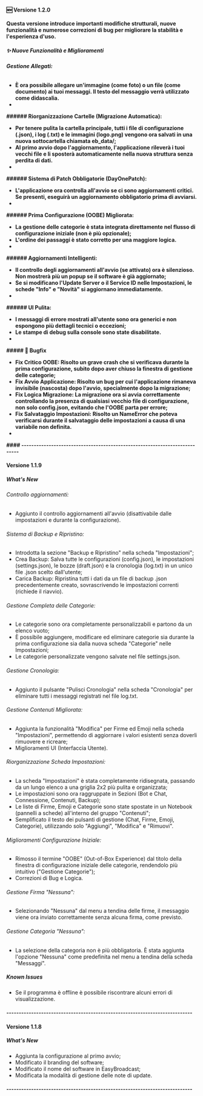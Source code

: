 #### **🆕 Versione 1.2.0**

**Questa versione introduce importanti modifiche strutturali, nuove funzionalità e numerose correzioni di bug per migliorare la stabilità e l'esperienza d'uso.**

##### **✨ Nuove Funzionalità e Miglioramenti**

###### **Gestione Allegati:** 

* **È ora possibile allegare un'immagine (come foto) o un file (come documento) ai tuoi messaggi. Il testo del messaggio verrà utilizzato come didascalia.**
* 
**###### Riorganizzazione Cartelle (Migrazione Automatica):**

* **Per tenere pulita la cartella principale, tutti i file di configurazione (.json), i log (.txt) e le immagini (logo.png) vengono ora salvati in una nuova sottocartella chiamata eb\_data/;**
* **Al primo avvio dopo l'aggiornamento, l'applicazione rileverà i tuoi vecchi file e li sposterà automaticamente nella nuova struttura senza perdita di dati.**
* 
**###### Sistema di Patch Obbligatorie (DayOnePatch):** 

* **L'applicazione ora controlla all'avvio se ci sono aggiornamenti critici. Se presenti, eseguirà un aggiornamento obbligatorio prima di avviarsi.**
* 
**###### Prima Configurazione (OOBE) Migliorata:**

* **La gestione delle categorie è stata integrata direttamente nel flusso di configurazione iniziale (non è più opzionale);**
* **L'ordine dei passaggi è stato corretto per una maggiore logica.**
* 
**###### Aggiornamenti Intelligenti:**

* **Il controllo degli aggiornamenti all'avvio (se attivato) ora è silenzioso. Non mostrerà più un popup se il software è già aggiornato;**
* **Se si modificano l'Update Server o il Service ID nelle Impostazioni, le schede "Info" e "Novità" si aggiornano immediatamente.**
* 
**###### UI Pulita:**

* **I messaggi di errore mostrati all'utente sono ora generici e non espongono più dettagli tecnici o eccezioni;**
* **Le stampe di debug sulla console sono state disabilitate.**
* 
**##### 🐞 Bugfix**

* **Fix Critico OOBE: Risolto un grave crash che si verificava durante la prima configurazione, subito dopo aver chiuso la finestra di gestione delle categorie;**
* **Fix Avvio Applicazione: Risolto un bug per cui l'applicazione rimaneva invisibile (nascosta) dopo l'avvio, specialmente dopo la migrazione;**
* **Fix Logica Migrazione: La migrazione ora si avvia correttamente controllando la presenza di qualsiasi vecchio file di configurazione, non solo config.json, evitando che l'OOBE parta per errore;**
* **Fix Salvataggio Impostazioni: Risolto un NameError che poteva verificarsi durante il salvataggio delle impostazioni a causa di una variabile non definita.**
* 
**#### ---------------------------------------------------------------------------**

#### **Versione 1.1.9**

##### *What's New*

###### Controllo aggiornamenti:

* Aggiunto il controllo aggiornamenti all'avvio (disattivabile dalle impostazioni e durante la configurazione).

###### Sistema di Backup e Ripristino:

* Introdotta la sezione "Backup e Ripristino" nella scheda "Impostazioni";
* Crea Backup: Salva tutte le configurazioni (config.json), le impostazioni (settings.json), le bozze (draft.json) e la cronologia (log.txt) in un unico file .json scelto dall'utente;
* Carica Backup: Ripristina tutti i dati da un file di backup .json precedentemente creato, sovrascrivendo le impostazioni correnti (richiede il riavvio).

###### Gestione Completa delle Categorie:

* Le categorie sono ora completamente personalizzabili e partono da un elenco vuoto;
* È possibile aggiungere, modificare ed eliminare categorie sia durante la prima configurazione sia dalla nuova scheda "Categorie" nelle Impostazioni;
* Le categorie personalizzate vengono salvate nel file settings.json.

###### Gestione Cronologia:

* Aggiunto il pulsante "Pulisci Cronologia" nella scheda "Cronologia" per eliminare tutti i messaggi registrati nel file log.txt.

###### Gestione Contenuti Migliorata:

* Aggiunta la funzionalità "Modifica" per Firme ed Emoji nella scheda "Impostazioni", permettendo di aggiornare i valori esistenti senza doverli rimuovere e ricreare;
* Miglioramenti UI (Interfaccia Utente).

###### Riorganizzazione Scheda Impostazioni:

* La scheda "Impostazioni" è stata completamente ridisegnata, passando da un lungo elenco a una griglia 2x2 più pulita e organizzata;
* Le impostazioni sono ora raggruppate in Sezioni (Bot e Chat, Connessione, Contenuti, Backup);
* Le liste di Firme, Emoji e Categorie sono state spostate in un Notebook (pannelli a schede) all'interno del gruppo "Contenuti";
* Semplificato il testo dei pulsanti di gestione (Chat, Firme, Emoji, Categorie), utilizzando solo "Aggiungi", "Modifica" e "Rimuovi".

###### Miglioramenti Configurazione Iniziale:

* Rimosso il termine "OOBE" (Out-of-Box Experience) dal titolo della finestra di configurazione iniziale delle categorie, rendendolo più intuitivo ("Gestione Categorie");
* Correzioni di Bug e Logica.

###### Gestione Firma "Nessuna":

* Selezionando "Nessuna" dal menu a tendina delle firme, il messaggio viene ora inviato correttamente senza alcuna firma, come previsto.

###### Gestione Categoria "Nessuna":

* La selezione della categoria non è più obbligatoria. È stata aggiunta l'opzione "Nessuna" come predefinita nel menu a tendina della scheda "Messaggi".



##### *Known Issues*

* Se il programma è offline è possibile riscontrare alcuni errori di visualizzazione.

#### **---------------------------------------------------------------------------**

#### **Versione 1.1.8**

##### *What's New*

* Aggiunta la configurazione al primo avvio;
* Modificato il branding del software;
* Modificato il nome del software in EasyBroadcast;
* Modificata la modalità di gestione delle note di update.

#### **---------------------------------------------------------------------------**

